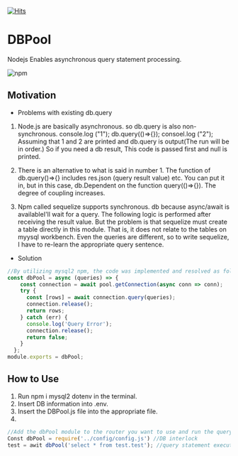 [![Hits](https://hits.seeyoufarm.com/api/count/incr/badge.svg?url=https%3A%2F%2Fgithub.com%2Fkingbj940429%2FBJ.DBPool&count_bg=%230090FF&title_bg=%23555555&icon=opslevel.svg&icon_color=%23E7E7E7&title=hits&edge_flat=false)](https://hits.seeyoufarm.com)

# DBPool

Nodejs Enables asynchronous query statement processing.

![npm](https://img.shields.io/badge/npm-v6.14.4-blue)

## Motivation 
- Problems with existing db.query

1) Node.js are basically asynchronous. so db.query is also non-synchronous.
console.log ("1");
db.query(()=>{});
consoel.log ("2");
Assuming that 1 and 2 are printed and db.query is output(The run will be in order.) So if you need a db result,
This code is passed first and null is printed.

2) There is an alternative to what is said in number 1. The function of db.query()=>{} includes res.json (query result value) etc.
You can put it in, but in this case, db.Dependent on the function query(()=>{}). The degree of coupling increases.

3) Npm called sequelize supports synchronous. db because async/await is availableI'll wait for a query.
The following logic is performed after receiving the result value. But the problem is that sequelize must create a table directly in this module.
That is, it does not relate to the tables on myysql workbench. Even the queries are different, so to write sequelize,
I have to re-learn the appropriate query sentence.

* Solution
```js
//By utilizing mysql2 npm, the code was implemented and resolved as follows.
const dbPool = async (queries) => {
    const connection = await pool.getConnection(async conn => conn);
    try {    
      const [rows] = await connection.query(queries);
      connection.release();
      return rows;
    } catch (err) {
      console.log('Query Error');
      connection.release();
      return false;
    }
  };
module.exports = dbPool;
```
## How to Use
1) Run npm i mysql2 dotenv in the terminal.
2) Insert DB information into .env.
3) Insert the DBPool.js file into the appropriate file.
4)
```js
//Add the dbPool module to the router you want to use and run the query statement as await dbPool ("querymoon").
Const dbPool = require('../config/config.js') //DB interlock
test = awit dbPool('select * from test.test'); //query statement executed
```

